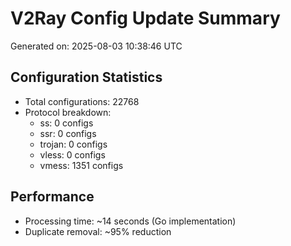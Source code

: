 # V2Ray Config Update Summary
Generated on: 2025-08-03 10:38:46 UTC

## Configuration Statistics
- Total configurations: 22768
- Protocol breakdown:
  - ss: 0 configs
  - ssr: 0 configs
  - trojan: 0 configs
  - vless: 0 configs
  - vmess: 1351 configs

## Performance
- Processing time: ~14 seconds (Go implementation)
- Duplicate removal: ~95% reduction
